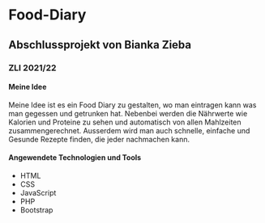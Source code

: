 # Food-Diary
## Abschlussprojekt von Bianka Zieba
### ZLI 2021/22

#### Meine Idee

Meine Idee ist es ein Food Diary zu gestalten, wo man eintragen kann was man gegessen und getrunken hat. Nebenbei werden die Nährwerte wie Kalorien und Proteine zu sehen und automatisch von allen Mahlzeiten zusammengerechnet. 
Ausserdem wird man auch schnelle, einfache und Gesunde Rezepte finden, die jeder nachmachen kann.

#### Angewendete Technologien und Tools

- HTML
- CSS
- JavaScript
- PHP
- Bootstrap

